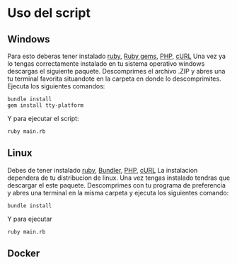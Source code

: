 # Uso del script
## Windows
Para esto deberas tener instalado [ruby](https://rubyinstaller.org/), [Ruby gems](https://rubygems.org/pages/download), [PHP](https://www.php.net/), [cURL](https://curl.haxx.se/)
Una vez ya lo tengas correctamente instalado en tu sistema operativo windows descargas el siguiente paquete.
Descomprimes el archivo .ZIP y abres una tu terminal favorita situandote en la carpeta en donde lo descomprimites.
Ejecuta los siguientes comandos:
```
bundle install
gem install tty-platform
```
Y para ejecutar el script:
```
ruby main.rb
```
## Linux
Debes de tener instalado [ruby](https://www.ruby-lang.org/es/), [Bundler](https://bundler.io/), [PHP](https://www.php.net/), [cURL](https://curl.haxx.se/) La instalacion dependera de tu distribucion de linux. Una vez tengas instalado tendras que descargar el este paquete.
Descomprimes con tu programa de preferencia y abres una terminal en la misma carpeta y ejecuta los siguientes comando:
```
bundle install
```
Y para ejecutar
```
ruby main.rb
```
## Docker
